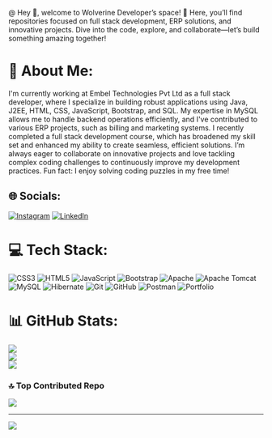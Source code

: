 @ Hey 👋, welcome to Wolverine Developer’s space! 🚀 Here, you’ll find repositories focused on full stack development, ERP solutions, and innovative projects. Dive into the code, explore, and collaborate—let’s build something amazing together!
# 💫 About Me:
I'm currently working at Embel Technologies Pvt Ltd as a full stack developer, where I specialize in building robust applications using Java, J2EE, HTML, CSS, JavaScript, Bootstrap, and SQL. My expertise in MySQL allows me to handle backend operations efficiently, and I've contributed to various ERP projects, such as billing and marketing systems. I recently completed a full stack development course, which has broadened my skill set and enhanced my ability to create seamless, efficient solutions. I’m always eager to collaborate on innovative projects and love tackling complex coding challenges to continuously improve my development practices. Fun fact: I enjoy solving coding puzzles in my free time!


## 🌐 Socials:
[![Instagram](https://img.shields.io/badge/Instagram-%23E4405F.svg?logo=Instagram&logoColor=white)](https://instagram.com/harshalnalkar_18) [![LinkedIn](https://img.shields.io/badge/LinkedIn-%230077B5.svg?logo=linkedin&logoColor=white)](https://linkedin.com/in/www.linkedin.com/in/harshal-nalkar) 

# 💻 Tech Stack:
![CSS3](https://img.shields.io/badge/css3-%231572B6.svg?style=for-the-badge&logo=css3&logoColor=white) ![HTML5](https://img.shields.io/badge/html5-%23E34F26.svg?style=for-the-badge&logo=html5&logoColor=white) ![JavaScript](https://img.shields.io/badge/javascript-%23323330.svg?style=for-the-badge&logo=javascript&logoColor=%23F7DF1E) ![Bootstrap](https://img.shields.io/badge/bootstrap-%238511FA.svg?style=for-the-badge&logo=bootstrap&logoColor=white) ![Apache](https://img.shields.io/badge/apache-%23D42029.svg?style=for-the-badge&logo=apache&logoColor=white) ![Apache Tomcat](https://img.shields.io/badge/apache%20tomcat-%23F8DC75.svg?style=for-the-badge&logo=apache-tomcat&logoColor=black) ![MySQL](https://img.shields.io/badge/mysql-4479A1.svg?style=for-the-badge&logo=mysql&logoColor=white) ![Hibernate](https://img.shields.io/badge/Hibernate-59666C?style=for-the-badge&logo=Hibernate&logoColor=white) ![Git](https://img.shields.io/badge/git-%23F05033.svg?style=for-the-badge&logo=git&logoColor=white) ![GitHub](https://img.shields.io/badge/github-%23121011.svg?style=for-the-badge&logo=github&logoColor=white) ![Postman](https://img.shields.io/badge/Postman-FF6C37?style=for-the-badge&logo=postman&logoColor=white) ![Portfolio](https://img.shields.io/badge/Portfolio-%23000000.svg?style=for-the-badge&logo=firefox&logoColor=#FF7139)
# 📊 GitHub Stats:
![](https://github-readme-stats.vercel.app/api?username=HarshalNalkar&theme=dark&hide_border=false&include_all_commits=false&count_private=false)<br/>
![](https://github-readme-streak-stats.herokuapp.com/?user=HarshalNalkar&theme=dark&hide_border=false)<br/>
![](https://github-readme-stats.vercel.app/api/top-langs/?username=HarshalNalkar&theme=dark&hide_border=false&include_all_commits=false&count_private=false&layout=compact)

### 🔝 Top Contributed Repo
![](https://github-contributor-stats.vercel.app/api?username=HarshalNalkar&limit=5&theme=dark&combine_all_yearly_contributions=true)

---
[![](https://visitcount.itsvg.in/api?id=HarshalNalkar&icon=0&color=0)](https://visitcount.itsvg.in)

<!-- Proudly created with GPRM ( https://gprm.itsvg.in ) -->
